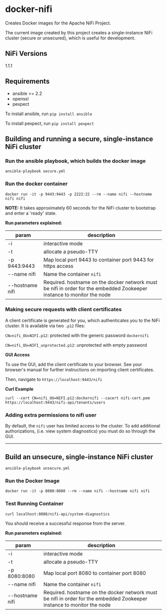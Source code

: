 # docker-nifi

Creates Docker images for the Apache NiFi Project.

The current image created by this project creates a single-instance NiFi cluster (secure or unsecured), which is useful for development.

## NiFi Versions

1.1.1

## Requirements

- ansible >= 2.2
- openssl
- pexpect

To install ansible, run `pip install ansible`

To install pexpect, run `pip install pexpect`

## Building and running a secure, single-instance NiFi cluster

### Run the ansible playbook, which builds the docker image

`ansible-playbook secure.yml`

### Run the docker container

`docker run -it -p 9443:9443 -p 2222:22 --rm --name nifi --hostname nifi nifi`

**NOTE:** It takes approximately 60 seconds for the NiFi cluster to bootstrap and enter a 'ready'
state.

**Run parameters explained:**

| param | description |
| --- | --- |
| -i | interactive mode |
| -t | allocate a pseudo-TTY |
| -p 9443:9443 | Map local port 9443 to container port 9443 for https access |
| --name nifi | Name the container `nifi` |
| --hostname nifi | Required. hostname on the docker network must be nifi in order for the embedded Zookeeper instance to monitor the node |


### Making secure requests with client certificates

A client certificate is generated for you, which authenticates you to the NiFi cluster. It is
available via two `.p12` files:

`CN=nifi_OU=NIFI.p12`: protected with the generic password `dockernifi`

`CN=nifi_OU=NIFI_unprotected.p12`: unprotected with empty password

**GUI Access**

To use the GUI, add the client certificate to your browser. See your browser's manual for further
instructions on importing client certificates.

Then, navigate to `https://localhost:9443/nifi`

**Curl Example**

`curl --cert CN=nifi_OU=NIFI.p12:dockernifi --cacert nifi-cert.pem https://localhost:9443/nifi-api/tenants/users`

### Adding extra permissions to nifi user

By default, the `nifi` user has limited access to the cluster. To add additional authorizations,
(i.e. view system diagnostics) you must do so through the GUI.

***

## Build an unsecure, single-instance NiFi cluster

`ansible-playbook unsecure.yml`

### Run the Docker Image

`docker run -it -p 8080:8080 --rm --name nifi --hostname nifi nifi`

### Test Running Container

`curl localhost:8080/nifi-api/system-diagnostics`

You should receive a successful response from the server.

**Run parameters explained:**

| param | description |
| --- | --- |
| -i | interactive mode |
| -t | allocate a pseudo-TTY |
| -p 8080:8080 | Map local port 8080 to container port 8080 |
| --name nifi | Name the container `nifi` |
| --hostname nifi | Required. hostname on the docker network must be nifi in order for the embedded Zookeeper instance to monitor the node |

